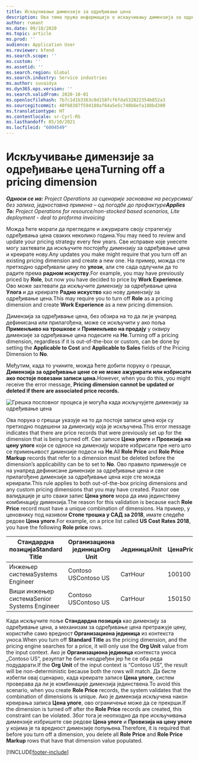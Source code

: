 ```yaml
---
title: Искључивање димензије за одређивање цена
description: Ова тема пружа информације о искључивању димензија за одређивање цена.
author: rumant
ms.date: 09/18/2020
ms.topic: article
ms.prod: ''
audience: Application User
ms.reviewer: kfend
ms.search.scope: ''
ms.custom: ''
ms.assetid: ''
ms.search.region: Global
ms.search.industry: Service industries
ms.author: suvaidya
ms.dyn365.ops.version: ''
ms.search.validFrom: 2020-10-01
ms.openlocfilehash: 7b7c1d1b3363c0d158fcf6fda532822354b852a3
ms.sourcegitcommit: 40f68387f594180af64a5e5c748b6efa188bd300
ms.translationtype: HT
ms.contentlocale: sr-Cyrl-RS
ms.lasthandoff: 05/10/2021
ms.locfileid: "6004549"
---
```

# <a name="turning-off-a-pricing-dimension"></a><span data-ttu-id="18b3f-103">Искључивање димензије за одређивање цена</span><span class="sxs-lookup"><span data-stu-id="18b3f-103">Turning off a pricing dimension</span></span>

<span data-ttu-id="18b3f-104">_**Односи се на:** Project Operations за сценарије засноване на ресурсима/без залиха, једноставна примена – од погодбе до профактуре_</span><span class="sxs-lookup"><span data-stu-id="18b3f-104">_**Applies To:** Project Operations for resource/non-stocked based scenarios, Lite deployment - deal to proforma invoicing_</span></span>

<span data-ttu-id="18b3f-105">Можда ћете морати да прегледате и ажурирате своју стратегију одређивања цена сваких неколико година.</span><span class="sxs-lookup"><span data-stu-id="18b3f-105">You may need to review and update your pricing strategy every few years.</span></span> <span data-ttu-id="18b3f-106">Све исправке које унесете могу захтевати да искључите постојећу димензију за одређивање цена и креирате нову.</span><span class="sxs-lookup"><span data-stu-id="18b3f-106">Any updates you make might require that you turn off an existing pricing dimension and create a new one.</span></span> <span data-ttu-id="18b3f-107">На пример, можда сте претходно одређивали цену по **улози**, али сте сада одлучили да то радите према **радном искуству**.</span><span class="sxs-lookup"><span data-stu-id="18b3f-107">For example, you may have previously priced by **Role**, but now you have decided to price by **Work Experience**.</span></span> <span data-ttu-id="18b3f-108">Ово може захтевати да искључите димензију за одређивање цена **Улога** и да креирате **Радно искуство** као нову димензију за одређивање цена.</span><span class="sxs-lookup"><span data-stu-id="18b3f-108">This may require you to turn off **Role** as a pricing dimension and create **Work Experience** as a new pricing dimension.</span></span> 

<span data-ttu-id="18b3f-109">Димензија за одређивање цена, без обзира на то да ли је унапред дефинисана или прилагођена, може се искључити у ако поља **Применљиво на трошкове** и **Применљиво на продају** у оквиру димензије за одређивање цена подесите на **Не**.</span><span class="sxs-lookup"><span data-stu-id="18b3f-109">Turning off a pricing dimension, regardless if it is out-of-the-box or custom, can be done by setting the **Applicable to Cost** and **Applicable to Sales** fields of the Pricing Dimension to **No**.</span></span>

<span data-ttu-id="18b3f-110">Међутим, када то учините, можда ћете добити поруку о грешци, **Димензија за одређивање цене се не може ажурирати или избрисати ако постоје повезани записи цена.**</span><span class="sxs-lookup"><span data-stu-id="18b3f-110">However, when you do this, you might receive the error message, **Pricing dimension cannot be updated or deleted if there are associated price records.**</span></span>

![Грешка пословног процеса је могућа када искључујете димензију за одређивање цена](media/Business-Process-Error.png)

<span data-ttu-id="18b3f-112">Ова порука о грешци указује на то да постоје записи цена који су претходно подешени за димензију која је искључена.</span><span class="sxs-lookup"><span data-stu-id="18b3f-112">This error message indicates that there are price records that were previously set up for the dimension that is being turned off.</span></span> <span data-ttu-id="18b3f-113">Све записе **Цена улоге** и **Провизија на цену улоге** који се односе на димензију морате избрисати пре него што се примењивост димензије подеси на **Не**.</span><span class="sxs-lookup"><span data-stu-id="18b3f-113">All **Role Price** and **Role Price Markup** records that refer to a dimension must be deleted before the dimension’s applicability can be to set to **No**.</span></span> <span data-ttu-id="18b3f-114">Ово правило примењује се на унапред дефинисане димензије за одређивање цена и све прилагођене димензије за одређивање цена које сте можда креирали.</span><span class="sxs-lookup"><span data-stu-id="18b3f-114">This rule applies to both out-of-the-box pricing dimensions and any custom pricing dimensions that you may have created.</span></span> <span data-ttu-id="18b3f-115">Разлог ове валидације је што сваки запис **Цена улоге** мора да има јединствену комбинацију димензија.</span><span class="sxs-lookup"><span data-stu-id="18b3f-115">The reason for this validation is because each **Role Price** record must have a unique combination of dimensions.</span></span> <span data-ttu-id="18b3f-116">На пример, у ценовнику под називом **Стопе трошка у САД за 2018**, имате следеће редове **Цена улоге**.</span><span class="sxs-lookup"><span data-stu-id="18b3f-116">For example, on a price list called **US Cost Rates 2018**, you have the following **Role price** rows.</span></span> 

| <span data-ttu-id="18b3f-117">Стандардна позиција</span><span class="sxs-lookup"><span data-stu-id="18b3f-117">Standard Title</span></span>         | <span data-ttu-id="18b3f-118">Организациона јединица</span><span class="sxs-lookup"><span data-stu-id="18b3f-118">Org Unit</span></span>    |<span data-ttu-id="18b3f-119">Јединица</span><span class="sxs-lookup"><span data-stu-id="18b3f-119">Unit</span></span>   |<span data-ttu-id="18b3f-120">Цена</span><span class="sxs-lookup"><span data-stu-id="18b3f-120">Price</span></span>  |<span data-ttu-id="18b3f-121">Валута</span><span class="sxs-lookup"><span data-stu-id="18b3f-121">Currency</span></span>  |
| -----------------------|-------------|-------|-------|----------|
| <span data-ttu-id="18b3f-122">Инжењер система</span><span class="sxs-lookup"><span data-stu-id="18b3f-122">Systems Engineer</span></span>|<span data-ttu-id="18b3f-123">Contoso US</span><span class="sxs-lookup"><span data-stu-id="18b3f-123">Contoso US</span></span>|<span data-ttu-id="18b3f-124">Сат</span><span class="sxs-lookup"><span data-stu-id="18b3f-124">Hour</span></span>| <span data-ttu-id="18b3f-125">100</span><span class="sxs-lookup"><span data-stu-id="18b3f-125">100</span></span>|<span data-ttu-id="18b3f-126">USD решење</span><span class="sxs-lookup"><span data-stu-id="18b3f-126">USD</span></span>|
| <span data-ttu-id="18b3f-127">Виши инжењер система</span><span class="sxs-lookup"><span data-stu-id="18b3f-127">Senior Systems Engineer</span></span>|<span data-ttu-id="18b3f-128">Contoso US</span><span class="sxs-lookup"><span data-stu-id="18b3f-128">Contoso US</span></span>|<span data-ttu-id="18b3f-129">Сат</span><span class="sxs-lookup"><span data-stu-id="18b3f-129">Hour</span></span>| <span data-ttu-id="18b3f-130">150</span><span class="sxs-lookup"><span data-stu-id="18b3f-130">150</span></span>| <span data-ttu-id="18b3f-131">USD решење</span><span class="sxs-lookup"><span data-stu-id="18b3f-131">USD</span></span>|


<span data-ttu-id="18b3f-132">Када искључите поље **Стандардна позиција** као димензију за одређивање цена, а механизам за одређивање цена претражује цену, користиће само вредност **Организациона јединица** из контекста уноса.</span><span class="sxs-lookup"><span data-stu-id="18b3f-132">When you turn off **Standard Title** as the pricing dimension, and the pricing engine searches for a price, it will only use the **Org Unit** value from the input context.</span></span> <span data-ttu-id="18b3f-133">Ако је **Организациона јединица** контекста уноса „Contoso US“, резултат ће бити неодређен јер ће се оба реда подударати.</span><span class="sxs-lookup"><span data-stu-id="18b3f-133">If the **Org Unit** of the input context is “Contoso US”, the result will be non-deterministic because both the rows will match.</span></span> <span data-ttu-id="18b3f-134">Да бисте избегли овај сценарио, када креирате записе **Цена улоге**, систем проверава да ли је комбинације димензија јединствена.</span><span class="sxs-lookup"><span data-stu-id="18b3f-134">To avoid this scenario, when you create **Role Price** records, the system validates that the combination of dimensions is unique.</span></span> <span data-ttu-id="18b3f-135">Ако је димензија искључена након креирања записа **Цена улоге**, ово ограничење може да се прекрши.</span><span class="sxs-lookup"><span data-stu-id="18b3f-135">If the dimension is turned off after the **Role Price** records are created, this constraint can be violated.</span></span> <span data-ttu-id="18b3f-136">Због тога је неопходно да пре искључивања димензије избришете све редове **Цена улоге** и **Провизија на цену улоге** у којима је та вредност димензије попуњена.</span><span class="sxs-lookup"><span data-stu-id="18b3f-136">Therefore, it is required that before you turn off a dimension, you delete all **Role Price** and **Role Price Markup** rows that have that dimension value populated.</span></span>


[!INCLUDE[footer-include](../includes/footer-banner.md)]